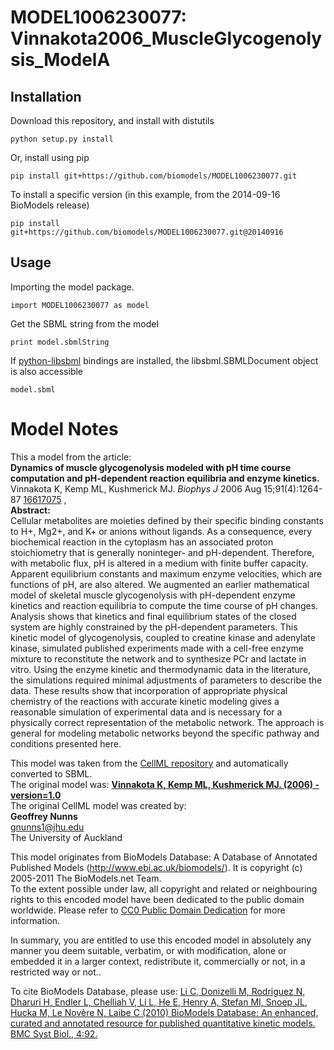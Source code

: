 # MODEL1006230077: Vinnakota2006_MuscleGlycogenolysis_ModelA

## Installation

Download this repository, and install with distutils

`python setup.py install`

Or, install using pip

`pip install git+https://github.com/biomodels/MODEL1006230077.git`

To install a specific version (in this example, from the 2014-09-16 BioModels release)

`pip install git+https://github.com/biomodels/MODEL1006230077.git@20140916`

## Usage

Importing the model package.

`import MODEL1006230077 as model`

Get the SBML string from the model

`print model.sbmlString`

If [python-libsbml](https://pypi.python.org/pypi/python-libsbml) bindings are
installed, the libsbml.SBMLDocument object is also accessible

`model.sbml`


# Model Notes


This a model from the article:  
**Dynamics of muscle glycogenolysis modeled with pH time course computation and pH-dependent reaction equilibria and enzyme kinetics.**   
Vinnakota K, Kemp ML, Kushmerick MJ. _Biophys J_ 2006 Aug 15;91(4):1264-87
[16617075](http://www.ncbi.nlm.nih.gov/pubmed/16617075) ,  
**Abstract:**   
Cellular metabolites are moieties defined by their specific binding constants
to H+, Mg2+, and K+ or anions without ligands. As a consequence, every
biochemical reaction in the cytoplasm has an associated proton stoichiometry
that is generally noninteger- and pH-dependent. Therefore, with metabolic
flux, pH is altered in a medium with finite buffer capacity. Apparent
equilibrium constants and maximum enzyme velocities, which are functions of
pH, are also altered. We augmented an earlier mathematical model of skeletal
muscle glycogenolysis with pH-dependent enzyme kinetics and reaction
equilibria to compute the time course of pH changes. Analysis shows that
kinetics and final equilibrium states of the closed system are highly
constrained by the pH-dependent parameters. This kinetic model of
glycogenolysis, coupled to creatine kinase and adenylate kinase, simulated
published experiments made with a cell-free enzyme mixture to reconstitute the
network and to synthesize PCr and lactate in vitro. Using the enzyme kinetic
and thermodynamic data in the literature, the simulations required minimal
adjustments of parameters to describe the data. These results show that
incorporation of appropriate physical chemistry of the reactions with accurate
kinetic modeling gives a reasonable simulation of experimental data and is
necessary for a physically correct representation of the metabolic network.
The approach is general for modeling metabolic networks beyond the specific
pathway and conditions presented here.

This model was taken from the [CellML
repository](http://www.cellml.org/models) and automatically converted to SBML.  
The original model was: [ **Vinnakota K, Kemp ML, Kushmerick MJ. (2006) -
version=1.0**
](http://models.cellml.org/exposure/07cdb663179c77de23e425a56464a2aa)  
The original CellML model was created by:  
**Geoffrey Nunns**   
gnunns1@jhu.edu  
The University of Auckland  

This model originates from BioModels Database: A Database of Annotated
Published Models (http://www.ebi.ac.uk/biomodels/). It is copyright (c)
2005-2011 The BioModels.net Team.  
To the extent possible under law, all copyright and related or neighbouring
rights to this encoded model have been dedicated to the public domain
worldwide. Please refer to [CC0 Public Domain
Dedication](http://creativecommons.org/publicdomain/zero/1.0/) for more
information.

In summary, you are entitled to use this encoded model in absolutely any
manner you deem suitable, verbatim, or with modification, alone or embedded it
in a larger context, redistribute it, commercially or not, in a restricted way
or not..  
  
To cite BioModels Database, please use: [Li C, Donizelli M, Rodriguez N,
Dharuri H, Endler L, Chelliah V, Li L, He E, Henry A, Stefan MI, Snoep JL,
Hucka M, Le Novère N, Laibe C (2010) BioModels Database: An enhanced, curated
and annotated resource for published quantitative kinetic models. BMC Syst
Biol., 4:92.](http://www.ncbi.nlm.nih.gov/pubmed/20587024)


